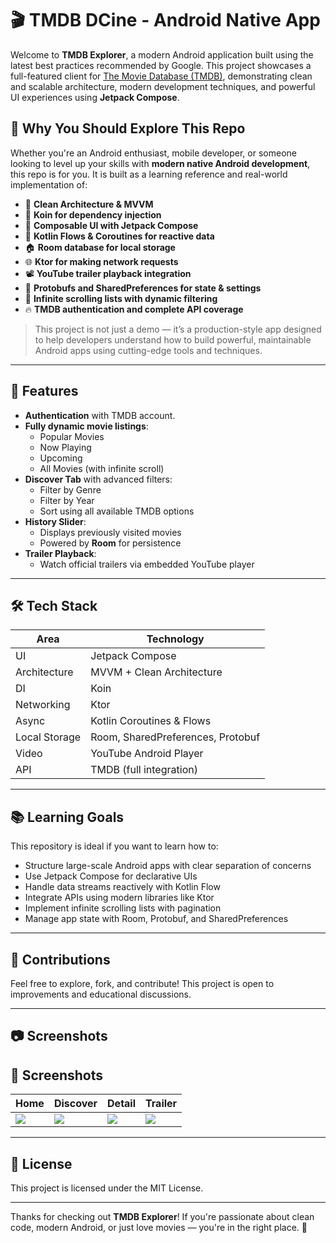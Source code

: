 # 🎬 TMDB DCine - Android Native App

Welcome to **TMDB Explorer**, a modern Android application built using the latest best practices recommended by Google. This project showcases a full-featured client for [The Movie Database (TMDB)](https://www.themoviedb.org/), demonstrating clean and scalable architecture, modern development techniques, and powerful UI experiences using **Jetpack Compose**.

## 🚀 Why You Should Explore This Repo

Whether you're an Android enthusiast, mobile developer, or someone looking to level up your skills with **modern native Android development**, this repo is for you. It is built as a learning reference and real-world implementation of:

- 🧼 **Clean Architecture & MVVM**
- 💉 **Koin for dependency injection**
- 🧩 **Composable UI with Jetpack Compose**
- 🌊 **Kotlin Flows & Coroutines for reactive data**
- 🏠 **Room database for local storage**
- 🌐 **Ktor for making network requests**
- 📽️ **YouTube trailer playback integration**
- 🧠 **Protobufs and SharedPreferences for state & settings**
- 📱 **Infinite scrolling lists with dynamic filtering**
- 🔥 **TMDB authentication and complete API coverage**

> This project is not just a demo — it’s a production-style app designed to help developers understand how to build powerful, maintainable Android apps using cutting-edge tools and techniques.

---

## 🧩 Features

- **Authentication** with TMDB account.
- **Fully dynamic movie listings**:
  - Popular Movies
  - Now Playing
  - Upcoming
  - All Movies (with infinite scroll)
- **Discover Tab** with advanced filters:
  - Filter by Genre
  - Filter by Year
  - Sort using all available TMDB options
- **History Slider**:
  - Displays previously visited movies
  - Powered by **Room** for persistence
- **Trailer Playback**:
  - Watch official trailers via embedded YouTube player

---

## 🛠 Tech Stack

| Area | Technology |
|------|------------|
| UI | Jetpack Compose |
| Architecture | MVVM + Clean Architecture |
| DI | Koin |
| Networking | Ktor |
| Async | Kotlin Coroutines & Flows |
| Local Storage | Room, SharedPreferences, Protobuf |
| Video | YouTube Android Player |
| API | TMDB (full integration) |

---

## 📚 Learning Goals

This repository is ideal if you want to learn how to:

- Structure large-scale Android apps with clear separation of concerns
- Use Jetpack Compose for declarative UIs
- Handle data streams reactively with Kotlin Flow
- Integrate APIs using modern libraries like Ktor
- Implement infinite scrolling lists with pagination
- Manage app state with Room, Protobuf, and SharedPreferences

---

## 🤝 Contributions

Feel free to explore, fork, and contribute! This project is open to improvements and educational discussions.

---

## 📷 Screenshots

## 📸 Screenshots

| Home | Discover | Detail | Trailer |
|------|----------|--------|---------|
| ![](screenshots/home.png) | ![](screenshots/discover.png) | ![](screenshots/detail.png) | ![](screenshots/trailer.png) |

---

## 📄 License

This project is licensed under the MIT License.

---

Thanks for checking out **TMDB Explorer**! If you're passionate about clean code, modern Android, or just love movies — you're in the right place. 🚀
